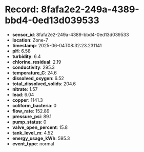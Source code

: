 # Record: 8fafa2e2-249a-4389-bbd4-0ed13d039533

- **sensor_id**: 8fafa2e2-249a-4389-bbd4-0ed13d039533
- **location**: Zone-7
- **timestamp**: 2025-06-04T08:32:23.231141
- **pH**: 6.58
- **turbidity**: 6.4
- **chlorine_residual**: 2.19
- **conductivity**: 295.3
- **temperature_C**: 24.6
- **dissolved_oxygen**: 6.52
- **total_dissolved_solids**: 204.6
- **nitrate**: 1.57
- **lead**: 6.04
- **copper**: 1141.3
- **coliform_bacteria**: 0
- **flow_rate**: 152.89
- **pressure_psi**: 89.1
- **pump_status**: 0
- **valve_open_percent**: 15.8
- **tank_level_m**: 4.52
- **energy_usage_kWh**: 595.3
- **event_type**: normal